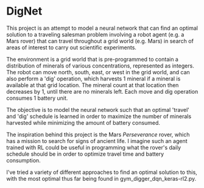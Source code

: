 # DigNet
This project is an attempt to model a neural network that can find an optimal solution to a traveling salesman problem involving a robot agent (e.g. a Mars rover) that can travel throughout a grid world (e.g. Mars) in search of areas of interest to carry out scientific experiments. 

The environment is a grid world that is pre-programmed to contain a distribution of minerals of various concentrations, represented as integers. The robot can move north, south, east, or west in the grid world, and can also perform a 'dig' operation, which harvests 1 mineral if a mineral is available at that grid location. The mineral count at that location then decreases by 1, until there are no minerals left. Each move and dig operation consumes 1 battery unit. 

The objective is to model the neural network such that an optimal 'travel' and 'dig' schedule is learned in order to maximize the number of minerals harvested while minimizing the amount of battery consumed.

The inspiration behind this project is the Mars _Perseverance_ rover, which has a mission to search for signs of ancient life. I imagine such an agent trained with RL could be useful in programming what the rover's daily schedule should be in order to optimize travel time and battery consumption.

I've tried a variety of different approaches to find an optimal solution to this, with the most optimal thus far being found in gym_digger_dqn_keras-rl2.py.
